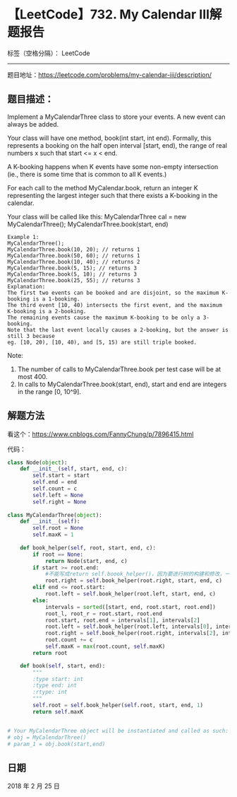 # 【LeetCode】732. My Calendar III解题报告

标签（空格分隔）： LeetCode

---

题目地址：https://leetcode.com/problems/my-calendar-iii/description/


## 题目描述：

Implement a MyCalendarThree class to store your events. A new event can always be added.

Your class will have one method, book(int start, int end). Formally, this represents a booking on the half open interval [start, end), the range of real numbers x such that start <= x < end.

A K-booking happens when K events have some non-empty intersection (ie., there is some time that is common to all K events.)

For each call to the method MyCalendar.book, return an integer K representing the largest integer such that there exists a K-booking in the calendar.

Your class will be called like this: MyCalendarThree cal = new MyCalendarThree(); MyCalendarThree.book(start, end)

    Example 1:
    MyCalendarThree();
    MyCalendarThree.book(10, 20); // returns 1
    MyCalendarThree.book(50, 60); // returns 1
    MyCalendarThree.book(10, 40); // returns 2
    MyCalendarThree.book(5, 15); // returns 3
    MyCalendarThree.book(5, 10); // returns 3
    MyCalendarThree.book(25, 55); // returns 3
    Explanation: 
    The first two events can be booked and are disjoint, so the maximum K-booking is a 1-booking.
    The third event [10, 40) intersects the first event, and the maximum K-booking is a 2-booking.
    The remaining events cause the maximum K-booking to be only a 3-booking.
    Note that the last event locally causes a 2-booking, but the answer is still 3 because
    eg. [10, 20), [10, 40), and [5, 15) are still triple booked.
Note:

1. The number of calls to MyCalendarThree.book per test case will be at most 400.
1. In calls to MyCalendarThree.book(start, end), start and end are integers in the range [0, 10^9].

## 解题方法

看这个：https://www.cnblogs.com/FannyChung/p/7896415.html


代码：

```python
class Node(object):
    def __init__(self, start, end, c):
        self.start = start
        self.end = end
        self.count = c
        self.left = None
        self.right = None
        
class MyCalendarThree(object):
    def __init__(self):
        self.root = None
        self.maxK = 1
        
    def book_helper(self, root, start, end, c):
        if root == None:
            return Node(start, end, c)
        if start >= root.end:
            #不能写成return self.boook_helper()，因为要进行树的构建和修改，一定要赋值给root.right
            root.right = self.book_helper(root.right, start, end, c)
        elif end <= root.start:
            root.left = self.book_helper(root.left, start, end, c)
        else:
            intervals = sorted([start, end, root.start, root.end])
            root_l, root_r = root.start, root.end
            root.start, root.end = intervals[1], intervals[2]
            root.left = self.book_helper(root.left, intervals[0], intervals[1], c if start <= root_l else root.count)
            root.right = self.book_helper(root.right, intervals[2], intervals[3], c if end >= root_r else root.count)
            root.count += c
            self.maxK = max(root.count, self.maxK)
        return root

    def book(self, start, end):
        """
        :type start: int
        :type end: int
        :rtype: int
        """
        self.root = self.book_helper(self.root, start, end, 1)
        return self.maxK


# Your MyCalendarThree object will be instantiated and called as such:
# obj = MyCalendarThree()
# param_1 = obj.book(start,end)
```


## 日期

2018 年 2 月 25 日 
